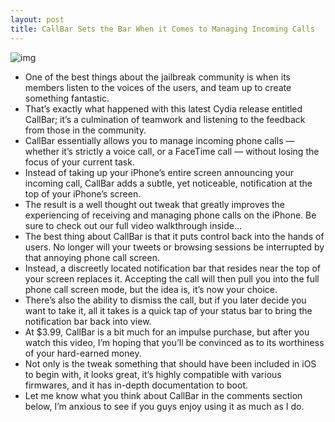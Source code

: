 ```yaml
---
layout: post
title: CallBar Sets the Bar When it Comes to Managing Incoming Calls
---
```

![img](http://media.idownloadblog.com/wp-content/uploads/2011/07/CallBar-e1311006579181.png)
* One of the best things about the jailbreak community is when its members listen to the voices of the users, and team up to create something fantastic.
* That’s exactly what happened with this latest Cydia release entitled CallBar; it’s a culmination of teamwork and listening to the feedback from those in the community.
* CallBar essentially allows you to manage incoming phone calls — whether it’s strictly a voice call, or a FaceTime call — without losing the focus of your current task.
* Instead of taking up your iPhone’s entire screen announcing your incoming call, CallBar adds a subtle, yet noticeable, notification at the top of your iPhone’s screen.
* The result is a well thought out tweak that greatly improves the experiencing of receiving and managing phone calls on the iPhone. Be sure to check out our full video walkthrough inside…
* The best thing about CallBar is that it puts control back into the hands of users. No longer will your tweets or browsing sessions be interrupted by that annoying phone call screen.
* Instead, a discreetly located notification bar that resides near the top of your screen replaces it. Accepting the call will then pull you into the full phone call screen mode, but the idea is, it’s now your choice.
* There’s also the ability to dismiss the call, but if you later decide you want to take it, all it takes is a quick tap of your status bar to bring the notification bar back into view.
* At $3.99, CallBar is a bit much for an impulse purchase, but after you watch this video, I’m hoping that you’ll be convinced as to its worthiness of your hard-earned money.
* Not only is the tweak something that should have been included in iOS to begin with, it looks great, it’s highly compatible with various firmwares, and it has in-depth documentation to boot.
* Let me know what you think about CallBar in the comments section below, I’m anxious to see if you guys enjoy using it as much as I do.

